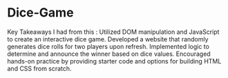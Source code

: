 # Dice-Game
Key Takeaways I had from this : 
Utilized DOM manipulation and JavaScript to create an interactive dice game.
Developed a website that randomly generates dice rolls for two players upon refresh.
Implemented logic to determine and announce the winner based on dice values.
Encouraged hands-on practice by providing starter code and options for building HTML and CSS from scratch.
